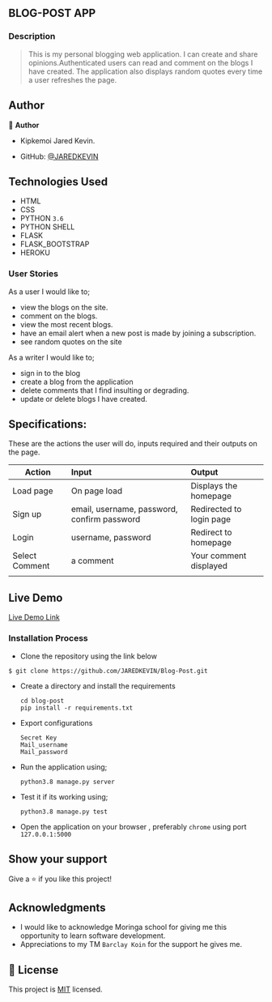 ## BLOG-POST APP 

### Description
> This is my personal blogging web application.
> I can create and share opinions.Authenticated users can read and comment on the blogs I have created.
> The application also displays random quotes every time a user refreshes the page. 

## Author

👤 **Author**
- Kipkemoi Jared Kevin.

- GitHub: [@JAREDKEVIN](https://github.com/JAREDKEVIN)

## Technologies Used

- HTML
- CSS
- PYTHON `3.6`
- PYTHON SHELL 
- FLASK
- FLASK_BOOTSTRAP
- HEROKU

### User Stories
As a user I would like to;

- view the blogs on the site.
- comment on the blogs.
- view the most recent blogs.
- have an email alert when a new post is made by joining a subscription.
- see random quotes on the site 

As a writer I would like to;
- sign in to the blog
- create a blog from the application
- delete comments that I find insulting or degrading.
- update or delete blogs I have created.

## Specifications:
These are the actions the user will do, inputs required and their outputs on the page. 

  | Action    | Input                                      | Output                        |
  | ----------|:-------------                              | :------                       |
  | Load page | On page load                               | Displays the homepage         |
  | Sign up   | email, username, password, confirm password| Redirected to login page      |
  | Login     | username, password                         | Redirect to homepage          |
  | Select Comment| a comment                              | Your comment displayed        |
  |           |                                            |                               |
## Live Demo

[Live Demo Link]( --)


### Installation Process

- Clone the repository using the link below

```
$ git clone https://github.com/JAREDKEVIN/Blog-Post.git

```

- Create a directory and install the requirements

  ```
  cd blog-post
  pip install -r requirements.txt
  ```
- Export configurations
  ```
  Secret Key
  Mail_username
  Mail_password
  ```
- Run the application using;
  ```
  python3.8 manage.py server
  ```
- Test it if its working using;
  ```
  python3.8 manage.py test
  ```
- Open the application on your browser , preferably `chrome` using port `127.0.0.1:5000`


## Show your support

Give a ⭐️ if you like this project!

## Acknowledgments

- I would like to acknowledge Moringa school for giving me this opportunity to learn software development.
- Appreciations to  my TM `Barclay Koin` for the support he gives me.

## 📝 License

This project is [MIT](LICENCE.md) licensed.
